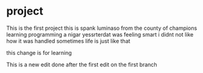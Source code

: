 # project
This is the first project
this is spank luminaso
from the county of champions
learning programming
a nigar yessrterdat was feeling smart
i didnt not like how it was handled
sometimes life is just like that

this change is for learning


This is a new edit done after the first edit on the first branch
